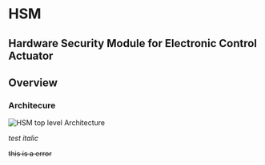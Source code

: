 # HSM
## Hardware Security Module for Electronic Control Actuator 

## Overview

### Architecure

![HSM top level Architecture](https://www.google.com/search?q=aurix+hsm&rlz=1C1VIQF_enCA1046CA1046&sxsrf=AJOqlzUb-hQOoh_63gYOYBIXWooaAePkJQ:1678118601506&source=lnms&tbm=isch&sa=X&ved=2ahUKEwjrzYj51sf9AhUmj4kEHVV8DWQQ_AUoAXoECAEQAw&biw=958&bih=919&dpr=1#imgrc=_3D20TaU083t-M)

*test italic*

~~this is a error~~
